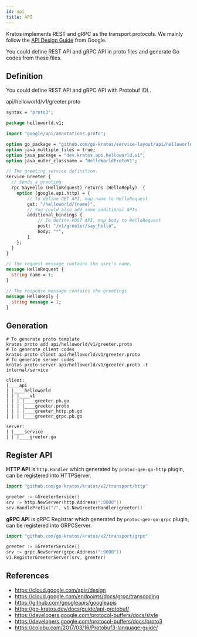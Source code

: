 ```yaml
---
id: api
title: API
---
```

Kratos implements REST and gRPC as the transport protocols. We mainly follow the [API Design Guide](https://cloud.google.com/apis/design/) from Google.

You could define REST API and gRPC API in proto files and generate Go codes from these files. 

## Definition
You could define REST API and gRPC API with Protobuf IDL.

api/helloworld/v1/greeter.proto

```protobuf
syntax = "proto3";

package helloworld.v1;

import "google/api/annotations.proto";

option go_package = "github.com/go-kratos/service-layout/api/helloworld/v1;v1";
option java_multiple_files = true;
option java_package = "dev.kratos.api.helloworld.v1";
option java_outer_classname = "HelloWorldProtoV1";

// The greeting service definition.
service Greeter {
  // Sends a greeting
  rpc SayHello (HelloRequest) returns (HelloReply)  {
    option (google.api.http) = {
        // To define GET API, map name to HelloRequest
        get: "/helloworld/{name}",
        // You could also add some additional APIs
        additional_bindings {
            // To define POST API, map body to HelloRequest
            post: "/v1/greeter/say_hello",
            body: "*",
        }
    };
  }
}

// The request message contains the user's name.
message HelloRequest {
  string name = 1;
}

// The response message contains the greetings
message HelloReply {
  string message = 1;
}
```
## Generation

```shell
# To generate proto template
kratos proto add api/helloworld/v1/greeter.proto
# To generate client codes
kratos proto client api/helloworld/v1/greeter.proto
# To generate server codes
kratos proto server api/helloworld/v1/greeter.proto -t internal/service
```

```apl
client:
|____api
| |____helloworld
| | |____v1
| | | |____greeter.pb.go
| | | |____greeter.proto
| | | |____greeter_http.pb.go
| | | |____greeter_grpc.pb.go

server:
| |____service
| | |____greeter.go
```

## Register API
**HTTP API** is `http.Handler` which generated by `protoc-gen-go-http` plugin, can be registered into HTTPServer.

```go
import "github.com/go-kratos/kratos/v2/transport/http"

greeter := &GreeterService{}
srv := http.NewServer(http.Address(":8000"))
srv.HandlePrefix("/", v1.NewGreeterHandler(greeter))
```

**gRPC API** is gRPC Registrar which generated by `protoc-gen-go-grpc` plugin, can be registered into GRPCServer.

```go
import "github.com/go-kratos/kratos/v2/transport/grpc"

greeter := &GreeterService{}
srv := grpc.NewServer(grpc.Address(":9000"))
v1.RegisterGreeterServer(srv, greeter)
```


## References

- https://cloud.google.com/apis/design
- https://cloud.google.com/endpoints/docs/grpc/transcoding
- https://github.com/googleapis/googleapis
- https://go-kratos.dev/docs/guide/api-protobuf/
- https://developers.google.com/protocol-buffers/docs/style
- https://developers.google.com/protocol-buffers/docs/proto3
- https://colobu.com/2017/03/16/Protobuf3-language-guide/
